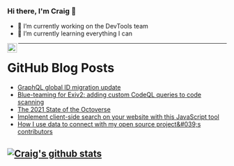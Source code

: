 ### Hi there, I'm Craig 👋

<!--
**CraigTeelFugro/CraigTeelFugro** is a ✨ _special_ ✨ repository because its `README.md` (this file) appears on your GitHub profile.

Here are some ideas to get you started:
-->

- 🔭 I’m currently working on the DevTools team
- 🌱 I’m currently learning everything I can

[<img align="left" alt="Craig Teel | LinkedIn" width="22px" src="https://cdn.jsdelivr.net/npm/simple-icons@v3/icons/linkedin.svg" />][linkedin]

---

# GitHub Blog Posts

<!-- BLOG-POST-LIST:START -->
- [GraphQL global ID migration update](https://github.blog/2021-11-16-graphql-global-id-migration-update/)
- [Blue-teaming for Exiv2: adding custom CodeQL queries to code scanning](https://github.blog/2021-11-16-adding-custom-codeql-queries-code-scanning/)
- [The 2021 State of the Octoverse](https://github.blog/2021-11-16-the-2021-state-of-the-octoverse/)
- [Implement client-side search on your website with this JavaScript tool](https://opensource.com/article/21/11/client-side-javascript-search-lunrjs)
- [How I use data to connect with my open source project&amp;#039;s contributors](https://opensource.com/article/21/11/data-open-source-contributors)
<!-- BLOG-POST-LIST:END -->

## [![Craig's github stats](https://github-readme-stats.vercel.app/api?username=craigteelfugro)](https://github.com/anuraghazra/github-readme-stats)


[linkedin]: https://linkedin.com/in/craig-teel-b8786771
